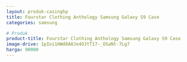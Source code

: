 ```yaml
---
layout: produk-casinghp
title: Fourstar Clothing Anthology Samsung Galaxy S9 Case
categories: samsung

# Produk
product-title: Fourstar Clothing Anthology Samsung Galaxy S9 Case
image-drive: 1pIoi1HWd8A0Je4OJtT17-_OSaNt-7Lg7
harga: 90000
---
```

